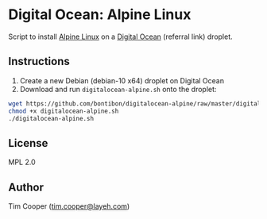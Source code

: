# Digital Ocean: Alpine Linux

Script to install [Alpine Linux](https://alpinelinux.org/) on a [Digital Ocean](https://m.do.co/c/a0f96edad652) (referral link) droplet.

## Instructions

1. Create a new Debian (debian-10 x64) droplet on Digital Ocean
2. Download and run `digitalocean-alpine.sh` onto the droplet:

```sh
wget https://github.com/bontibon/digitalocean-alpine/raw/master/digitalocean-alpine.sh
chmod +x digitalocean-alpine.sh
./digitalocean-alpine.sh
```

## License

MPL 2.0

## Author

Tim Cooper (<tim.cooper@layeh.com>)
